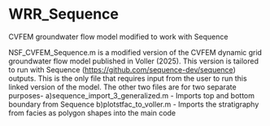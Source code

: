 # WRR_Sequence
CVFEM groundwater flow model modified to work with Sequence

NSF_CVFEM_Sequence.m is a modified version of the CVFEM dynamic grid groundwater flow model published in Voller (2025). This version is tailored to run with Sequence (https://github.com/sequence-dev/sequence) outputs. This is the only file that requires input from the user to run this linked version of the model. The other two files are for two separate purposes-
a)sequence_import_3_generalized.m - Imports top and bottom boundary from Sequence
b)plotstfac_to_voller.m - Imports the stratigraphy from facies as polygon shapes into the main code
